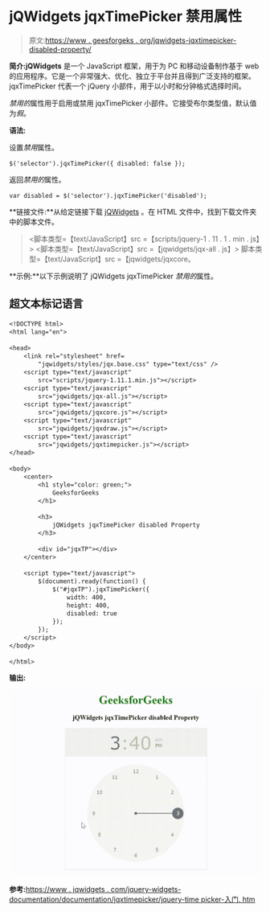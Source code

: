 # jQWidgets jqxTimePicker 禁用属性

> 原文:[https://www . geesforgeks . org/jqwidgets-jqxtimepicker-disabled-property/](https://www.geeksforgeeks.org/jqwidgets-jqxtimepicker-disabled-property/)

**简介:jQWidgets** 是一个 JavaScript 框架，用于为 PC 和移动设备制作基于 web 的应用程序。它是一个非常强大、优化、独立于平台并且得到广泛支持的框架。jqxTimePicker 代表一个 jQuery 小部件，用于以小时和分钟格式选择时间。

*禁用的*属性用于启用或禁用 jqxTimePicker 小部件。它接受布尔类型值，默认值为*假*。

**语法:**

设置*禁用*属性。

```
$('selector').jqxTimePicker({ disabled: false });
```

返回*禁用的*属性。

```
var disabled = $('selector').jqxTimePicker('disabled');
```

**链接文件:**从给定链接下载 [jQWidgets](https://www.jqwidgets.com/download/) 。在 HTML 文件中，找到下载文件夹中的脚本文件。

> <link rel="”stylesheet”" href="”jqwidgets/styles/jqx.base.css”" type="”text/css”">
> <脚本类型=【text/JavaScript】src =【scripts/jquery-1 . 11 . 1 . min . js】></脚本>
> <脚本类型=【text/JavaScript】src =【jqwidgets/jqx-all . js】></脚本>
> 脚本类型=【text/JavaScript】src =【jqwidgets/jqxcore。

**示例:**以下示例说明了 jQWidgets jqxTimePicker *禁用的*属性。

## 超文本标记语言

```
<!DOCTYPE html>
<html lang="en">

<head>
    <link rel="stylesheet" href=
        "jqwidgets/styles/jqx.base.css" type="text/css" />
    <script type="text/javascript" 
        src="scripts/jquery-1.11.1.min.js"></script>
    <script type="text/javascript" 
        src="jqwidgets/jqx-all.js"></script>
    <script type="text/javascript" 
        src="jqwidgets/jqxcore.js"></script>
    <script type="text/javascript" 
        src="jqwidgets/jqxdraw.js"></script>
    <script type="text/javascript" 
        src="jqwidgets/jqxtimepicker.js"></script>
</head>

<body>
    <center>
        <h1 style="color: green;">
            GeeksforGeeks
        </h1>

        <h3>
            jQWidgets jqxTimePicker disabled Property
        </h3>

        <div id="jqxTP"></div>
    </center>

    <script type="text/javascript">
        $(document).ready(function() {
            $("#jqxTP").jqxTimePicker({
                width: 400,
                height: 400,
                disabled: true
            });
        });
    </script>
</body>

</html>
```

**输出:**

![](img/6d37b6c0cde95951d8d4e2285761d5e1.png)

**参考:**[https://www . jqwidgets . com/jquery-widgets-documentation/documentation/jqxtimepicker/jquery-time picker-入门. htm](https://www.jqwidgets.com/jquery-widgets-documentation/documentation/jqxtimepicker/jquery-timepicker-getting-started.htm)